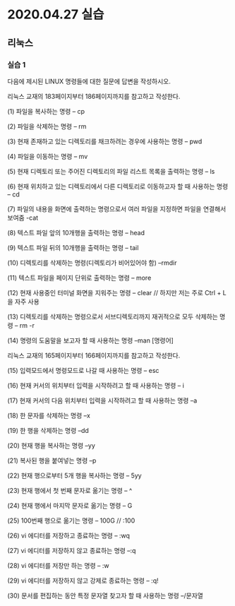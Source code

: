 # 2020.04.27 실습

## 리눅스

### 실습 1

다음에 제시된 LINUX 명령들에 대한 질문에 답변을 작성하시오.

리눅스 교재의 183페이지부터 186페이지까지를 참고하고 작성한다.

(1) 파일을 복사하는 명령 – cp

(2) 파일을 삭제하는 명령 – rm

(3) 현재 존재하고 있는 디렉토리를 채크하려는 경우에 사용하는 명령 – pwd

(4) 파일을 이동하는 명령 – mv

(5) 현재 디렉토리 또는 주어진 디렉토리의 파일 리스트 목록을 출력하는 명령 – ls

(6) 현재 위치하고 있는 디렉토리에서 다른 디렉토리로 이동하고자 할 때 사용하는 명령 – cd

(7) 파일의 내용을 화면에 출력하는 명령으로서 여러 파일을 지정하면 파일을 연결해서 보여줌 -cat

(8) 텍스트 파일 앞의 10개행을 출력하는 명령 – head

(9) 텍스트 파일 뒤의 10개행을 출력하는 명령 – tail

(10) 디렉토리를 삭제하는 명령(디렉토리가 비어있어야 함) –rmdir

(11) 텍스트 파일을 페이지 단위로 출력하는 명령 – more

(12) 현재 사용중인 터미널 화면을 지워주는 명령 – clear // 하지만 저는 주로 Ctrl + L 을 자주 사용

(13) 디렉토리를 삭제하는 명령으로서 서브디렉토리까지 재귀적으로 모두 삭제하는 명령 – rm -r

(14) 명령의 도움말을 보고자 할 때 사용하는 명령 –man [명령어]

 

리눅스 교재의 165페이지부터 166페이지까지를 참고하고 작성한다.

(15) 입력모드에서 명령모드로 나갈 때 사용하는 명령 – esc

(16) 현재 커서의 위치부터 입력을 시작하려고 할 때 사용하는 명령 – i

(17) 현재 커서의 다음 위치부터 입력을 시작하려고 할 때 사용하는 명령 –a

(18) 한 문자를 삭제하는 명령 –x

(19) 한 행을 삭제하는 명령 –dd

(20) 현재 행을 복사하는 명령 –yy

(21) 복사된 행을 붙여넣는 명령 –p

(22) 현재 행으로부터 5개 행을 복사하는 명령 – 5yy

(23) 현재 행에서 첫 번째 문자로 옮기는 명령 – ^

(24) 현재 행에서 마지막 문자로 옮기는 명령 – G

(25) 100번째 행으로 옮기는 명령 – 100G   //  :100

(26) vi 에디터를 저장하고 종료하는 명령 – :wq

(27) vi 에디터를 저장하지 않고 종료하는 명령 –:q

(28) vi 에디터를 저장만 하는 명령 – :w

(29) vi 에디터를 저장하지 않고 강제로 종료하는 명령 – :q!

(30) 문서를 편집하는 동안 특정 문자열 찾고자 할 때 사용하는 명령 –/문자열